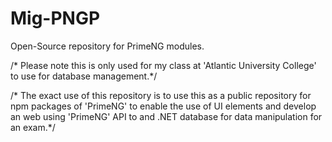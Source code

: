 # Mig-PNGP
Open-Source repository for PrimeNG modules.

/* Please note this is only used for my class at 'Atlantic University College' to use for database management.*/

/* The exact use of this repository is to use this as a public repository for npm packages of 'PrimeNG' to enable the use of UI elements and develop an web using 'PrimeNG' API to and .NET database for data manipulation for an exam.*/
